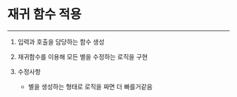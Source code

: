 # 재귀 함수 적용

------------------------
1. 입력과 호출을 담당하는 함수 생성

2. 재귀함수를 이용해 모든 별을 수정하는 로직을 구현

3. 수정사항
    * 별을 생성하는 형태로 로직을 짜면 더 빠를거같음